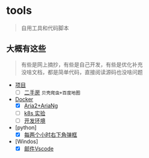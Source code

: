 # tools

> 自用工具和代码脚本  

## 大概有这些

> 有些是网上摘抄，有些是自己开发，有些是优化补充  
> 没啥文档，都是简单代码，直接阅读源码也没啥问题

- [项目](项目/)
  - [ ] [二手房](项目/二手房) `贝壳爬虫+百度地图`
- [Docker](docker/)
  - [x] [Aria2+AriaNg](docker/aria2/)
  - [ ] [k8s 实验](docker/k8s/)
  - [ ] [开发环境](docker/dev/)
- [python]
  - [x] [每两个小时右下角弹框](python/tdl)
- [Windos]
  - [x] [邮件Vscode](windows/)